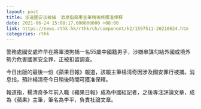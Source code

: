 ```yaml
---
layout: post
title: 涉違國安法被捕　消息指蘋果主筆稍後將獲准保釋
date: 2021-06-24 15:08:17.000000000 +08:00
link: https://news.rthk.hk/rthk/ch/component/k2/1597511-20210624.htm
categories: rthk
---
```


警務處國安處昨早在將軍澳拘捕一名55歲中國籍男子，涉嫌串謀勾結外國或境外勢力危害國家安全罪，正被扣留調查。

今日出版的最後一份《蘋果日報》報道，該報主筆楊清奇因涉及國安罪行被捕。消息指，預計楊清奇今日稍後時間可獲准保釋。

報道指，楊清奇多年前入職《蘋果日報》成為中國組記者，之後專注評論文章，成為《蘋果》主筆，筆名為李平，負責社論文章。
